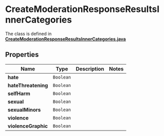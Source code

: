 

# CreateModerationResponseResultsInnerCategories

The class is defined in **[CreateModerationResponseResultsInnerCategories.java](../../src/main/java/org/openapitools/model/CreateModerationResponseResultsInnerCategories.java)**

## Properties

Name | Type | Description | Notes
------------ | ------------- | ------------- | -------------
**hate** | `Boolean` |  | 
**hateThreatening** | `Boolean` |  | 
**selfHarm** | `Boolean` |  | 
**sexual** | `Boolean` |  | 
**sexualMinors** | `Boolean` |  | 
**violence** | `Boolean` |  | 
**violenceGraphic** | `Boolean` |  | 









